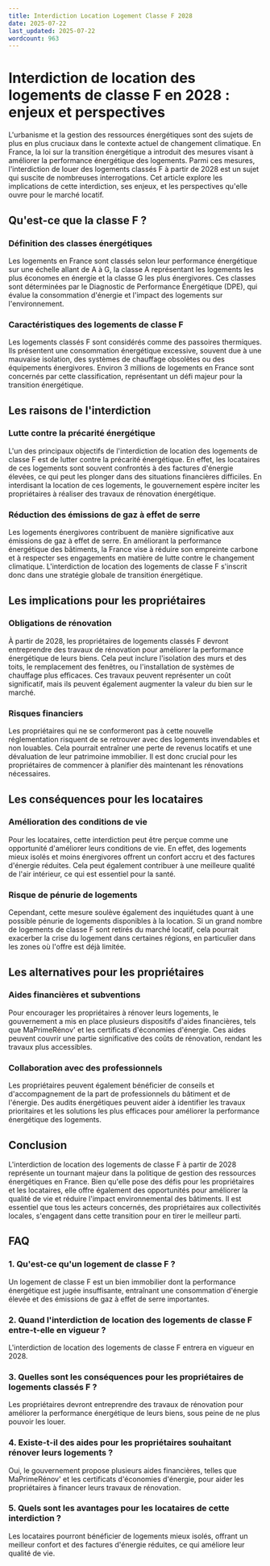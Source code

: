 ```yaml
---
title: Interdiction Location Logement Classe F 2028
date: 2025-07-22
last_updated: 2025-07-22
wordcount: 963
---
```


# Interdiction de location des logements de classe F en 2028 : enjeux et perspectives

L'urbanisme et la gestion des ressources énergétiques sont des sujets de plus en plus cruciaux dans le contexte actuel de changement climatique. En France, la loi sur la transition énergétique a introduit des mesures visant à améliorer la performance énergétique des logements. Parmi ces mesures, l'interdiction de louer des logements classés F à partir de 2028 est un sujet qui suscite de nombreuses interrogations. Cet article explore les implications de cette interdiction, ses enjeux, et les perspectives qu'elle ouvre pour le marché locatif.

## Qu'est-ce que la classe F ?

### Définition des classes énergétiques

Les logements en France sont classés selon leur performance énergétique sur une échelle allant de A à G, la classe A représentant les logements les plus économes en énergie et la classe G les plus énergivores. Ces classes sont déterminées par le Diagnostic de Performance Énergétique (DPE), qui évalue la consommation d'énergie et l'impact des logements sur l'environnement.

### Caractéristiques des logements de classe F

Les logements classés F sont considérés comme des passoires thermiques. Ils présentent une consommation énergétique excessive, souvent due à une mauvaise isolation, des systèmes de chauffage obsolètes ou des équipements énergivores. Environ 3 millions de logements en France sont concernés par cette classification, représentant un défi majeur pour la transition énergétique.

## Les raisons de l'interdiction

### Lutte contre la précarité énergétique

L'un des principaux objectifs de l'interdiction de location des logements de classe F est de lutter contre la précarité énergétique. En effet, les locataires de ces logements sont souvent confrontés à des factures d'énergie élevées, ce qui peut les plonger dans des situations financières difficiles. En interdisant la location de ces logements, le gouvernement espère inciter les propriétaires à réaliser des travaux de rénovation énergétique.

### Réduction des émissions de gaz à effet de serre

Les logements énergivores contribuent de manière significative aux émissions de gaz à effet de serre. En améliorant la performance énergétique des bâtiments, la France vise à réduire son empreinte carbone et à respecter ses engagements en matière de lutte contre le changement climatique. L'interdiction de location des logements de classe F s'inscrit donc dans une stratégie globale de transition énergétique.

## Les implications pour les propriétaires

### Obligations de rénovation

À partir de 2028, les propriétaires de logements classés F devront entreprendre des travaux de rénovation pour améliorer la performance énergétique de leurs biens. Cela peut inclure l'isolation des murs et des toits, le remplacement des fenêtres, ou l'installation de systèmes de chauffage plus efficaces. Ces travaux peuvent représenter un coût significatif, mais ils peuvent également augmenter la valeur du bien sur le marché.

### Risques financiers

Les propriétaires qui ne se conformeront pas à cette nouvelle réglementation risquent de se retrouver avec des logements invendables et non louables. Cela pourrait entraîner une perte de revenus locatifs et une dévaluation de leur patrimoine immobilier. Il est donc crucial pour les propriétaires de commencer à planifier dès maintenant les rénovations nécessaires.

## Les conséquences pour les locataires

### Amélioration des conditions de vie

Pour les locataires, cette interdiction peut être perçue comme une opportunité d'améliorer leurs conditions de vie. En effet, des logements mieux isolés et moins énergivores offrent un confort accru et des factures d'énergie réduites. Cela peut également contribuer à une meilleure qualité de l'air intérieur, ce qui est essentiel pour la santé.

### Risque de pénurie de logements

Cependant, cette mesure soulève également des inquiétudes quant à une possible pénurie de logements disponibles à la location. Si un grand nombre de logements de classe F sont retirés du marché locatif, cela pourrait exacerber la crise du logement dans certaines régions, en particulier dans les zones où l'offre est déjà limitée.

## Les alternatives pour les propriétaires

### Aides financières et subventions

Pour encourager les propriétaires à rénover leurs logements, le gouvernement a mis en place plusieurs dispositifs d'aides financières, tels que MaPrimeRénov' et les certificats d'économies d'énergie. Ces aides peuvent couvrir une partie significative des coûts de rénovation, rendant les travaux plus accessibles.

### Collaboration avec des professionnels

Les propriétaires peuvent également bénéficier de conseils et d'accompagnement de la part de professionnels du bâtiment et de l'énergie. Des audits énergétiques peuvent aider à identifier les travaux prioritaires et les solutions les plus efficaces pour améliorer la performance énergétique des logements.

## Conclusion

L'interdiction de location des logements de classe F à partir de 2028 représente un tournant majeur dans la politique de gestion des ressources énergétiques en France. Bien qu'elle pose des défis pour les propriétaires et les locataires, elle offre également des opportunités pour améliorer la qualité de vie et réduire l'impact environnemental des bâtiments. Il est essentiel que tous les acteurs concernés, des propriétaires aux collectivités locales, s'engagent dans cette transition pour en tirer le meilleur parti.

## FAQ

### 1. Qu'est-ce qu'un logement de classe F ?

Un logement de classe F est un bien immobilier dont la performance énergétique est jugée insuffisante, entraînant une consommation d'énergie élevée et des émissions de gaz à effet de serre importantes.

### 2. Quand l'interdiction de location des logements de classe F entre-t-elle en vigueur ?

L'interdiction de location des logements de classe F entrera en vigueur en 2028.

### 3. Quelles sont les conséquences pour les propriétaires de logements classés F ?

Les propriétaires devront entreprendre des travaux de rénovation pour améliorer la performance énergétique de leurs biens, sous peine de ne plus pouvoir les louer.

### 4. Existe-t-il des aides pour les propriétaires souhaitant rénover leurs logements ?

Oui, le gouvernement propose plusieurs aides financières, telles que MaPrimeRénov' et les certificats d'économies d'énergie, pour aider les propriétaires à financer leurs travaux de rénovation.

### 5. Quels sont les avantages pour les locataires de cette interdiction ?

Les locataires pourront bénéficier de logements mieux isolés, offrant un meilleur confort et des factures d'énergie réduites, ce qui améliore leur qualité de vie.